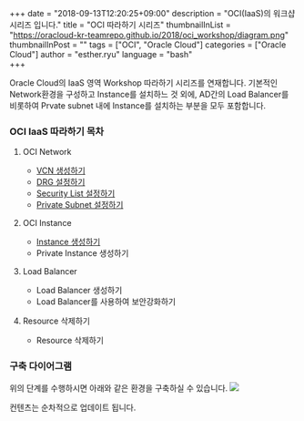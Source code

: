 +++
date = "2018-09-13T12:20:25+09:00"
description = "OCI(IaaS)의 워크샵 시리즈 입니다."
title = "OCI 따라하기 시리즈"
thumbnailInList = "https://oracloud-kr-teamrepo.github.io/2018/oci_workshop/diagram.png"
thumbnailInPost = ""
tags = ["OCI", "Oracle Cloud"]
categories = ["Oracle Cloud"]
author = "esther.ryu"
language = "bash"  
+++

Oracle Cloud의 IaaS 영역 Workshop 따라하기 시리즈를 연재합니다.
기본적인 Network환경을 구성하고 Instance를 설치하느 것 외에, AD간의 Load Balancer를 비롯하여 Prvate subnet 내에 Instance를 설치하는 부분을 모두 포함합니다.


### OCI IaaS 따라하기 목차

1. OCI Network 
	- [VCN 생성하기](../oci_workshop_1)
	- [DRG 설정하기](../oci_workshop_2)
	- [Security List 설정하기](../oci_workshop_3)
	- [Private Subnet 설정하기](../oci_workshop_4)

2. OCI Instance
	- [Instance 생성하기](../oci_workshop_5)
	- Private Instance 생성하기

3. Load Balancer
	- Load Balancer 생성하기
	- Load Balancer를 사용하여 보안강화하기

4. Resource 삭제하기
	- Resource 삭제하기

### 구축 다이어그램
위의 단계를 수행하시면 아래와 같은 환경을 구축하실 수 있습니다.
![](https://oracloud-kr-teamrepo.github.io/2018/oci_workshop/diagram.png)

컨텐츠는 순차적으로 업데이트 됩니다.